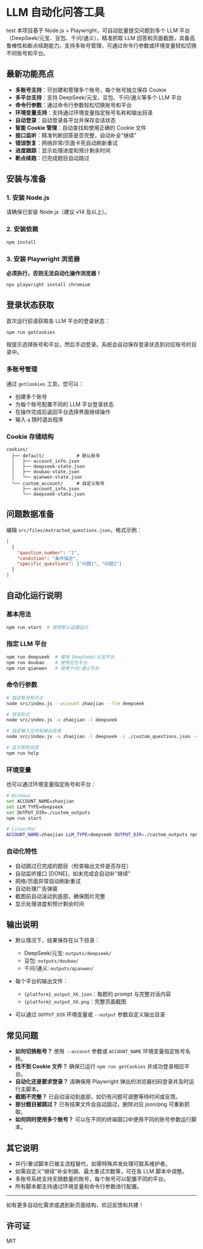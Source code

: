 # LLM 自动化问答工具

test
本项目基于 Node.js + Playwright，可自动批量提交问题到多个 LLM 平台（DeepSeek/元宝、豆包、千问/通义），精准抓取 LLM 回答和页面截图，具备高鲁棒性和断点续跑能力。支持多账号管理，可通过命令行参数或环境变量轻松切换不同账号和平台。

## 最新功能亮点
- **多账号支持**：可创建和管理多个账号，每个账号独立保存 Cookie
- **多平台支持**：支持 DeepSeek/元宝、豆包、千问/通义等多个 LLM 平台
- **命令行参数**：通过命令行参数轻松切换账号和平台
- **环境变量支持**：支持通过环境变量指定账号名称和输出目录
- **自动登录**：自动登录各平台并保存会话状态
- **智能 Cookie 管理**：自动查找和使用正确的 Cookie 文件
- **接口监听**：精准判断回答是否完整，自动补全"继续"
- **错误恢复**：网络异常/页面卡死自动刷新重试
- **进度跟踪**：显示处理进度和预计剩余时间
- **断点续跑**：已完成题目自动跳过

## 安装与准备

### 1. 安装 Node.js
请确保已安装 Node.js（建议 v14 及以上）。

### 2. 安装依赖
```bash
npm install
```

### 3. 安装 Playwright 浏览器
**必须执行，否则无法自动化操作浏览器！**
```bash
npx playwright install chromium
```

## 登录状态获取
首次运行前请获取各 LLM 平台的登录状态：
```bash
npm run getCookies
```
按提示选择账号和平台，然后手动登录。系统会自动保存登录状态到对应账号的目录中。

### 多账号管理
通过 `getCookies` 工具，您可以：
- 创建多个账号
- 为每个账号配置不同的 LLM 平台登录状态
- 在操作完成后返回平台选择界面继续操作
- 输入 `q` 随时退出程序

### Cookie 存储结构
```
cookies/
  ├── default/            # 默认账号
  │   ├── account_info.json
  │   ├── deepseek-state.json
  │   ├── doubao-state.json
  │   └── qianwen-state.json
  └── custom_account/     # 自定义账号
      ├── account_info.json
      └── deepseek-state.json
```

## 问题数据准备
编辑 `src/files/extracted_questions.json`，格式示例：
```json
[
  {
    "question_number": "1",
    "condition": "条件描述",
    "specific_questions": ["问题1", "问题2"]
  }
]
```

## 自动化运行说明

### 基本用法
```bash
npm run start  # 使用默认设置运行
```

### 指定 LLM 平台
```bash
npm run deepseek  # 使用 DeepSeek/元宝平台
npm run doubao    # 使用豆包平台
npm run qianwen   # 使用千问/通义平台
```

### 命令行参数
```bash
# 指定账号和平台
node src/index.js --account zhaojian --llm deepseek

# 简写形式
node src/index.js -a zhaojian -l deepseek

# 指定输入文件和输出目录
node src/index.js -a zhaojian -l deepseek -i ./custom_questions.json -o ./custom_outputs

# 显示帮助信息
npm run help
```

### 环境变量
也可以通过环境变量指定账号和平台：
```bash
# Windows
set ACCOUNT_NAME=zhaojian
set LLM_TYPE=deepseek
set OUTPUT_DIR=./custom_outputs
npm run start

# Linux/Mac
ACCOUNT_NAME=zhaojian LLM_TYPE=deepseek OUTPUT_DIR=./custom_outputs npm run start
```

### 自动化特性
- 自动跳过已完成的题目（检查输出文件是否存在）
- 自动监听接口 [DONE]，如未完成会自动补"继续"
- 网络/页面异常自动刷新重试
- 自动处理广告弹窗
- 截图前自动滚动到底部，确保图片完整
- 显示处理进度和预计剩余时间

## 输出说明
- 默认情况下，结果保存在以下目录：
  - DeepSeek/元宝: `outputs/deepseek/`
  - 豆包: `outputs/doubao/`
  - 千问/通义: `outputs/qianwen/`

- 每个平台的输出文件：
  - `{platform}_output_XX.json`：每题的 prompt 与完整对话内容
  - `{platform}_output_XX.png`：完整页面截图
  
- 可以通过 `OUTPUT_DIR` 环境变量或 `--output` 参数自定义输出目录

## 常见问题
- **如何切换账号？** 使用 `--account` 参数或 `ACCOUNT_NAME` 环境变量指定账号名称。
- **找不到 Cookie 文件？** 确保已运行 `npm run getCookies` 并成功登录相应平台。
- **自动化还是要求登录？** 请确保用 Playwright 弹出的浏览器扫码登录并及时运行主脚本。
- **截图不完整？** 已自动滚动到底部，如仍有问题可调整等待时间或反馈。
- **部分题目被跳过？** 已有结果文件会自动跳过，删除对应 json/png 可重新抓取。
- **如何同时使用多个账号？** 可以在不同的终端窗口中使用不同的账号参数运行脚本。

## 其它说明
- 并行/重试脚本已被主流程替代，如需特殊并发处理可联系维护者。
- 如需自定义"继续"补全判据、最大重试次数等，可在各 LLM 脚本中调整。
- 多账号系统支持无限数量的账号，每个账号可以配置不同的平台。
- 所有脚本都支持通过环境变量和命令行参数进行配置。

---
如有更多自动化需求或遇到新页面结构，欢迎反馈和共建！

## 许可证

MIT
